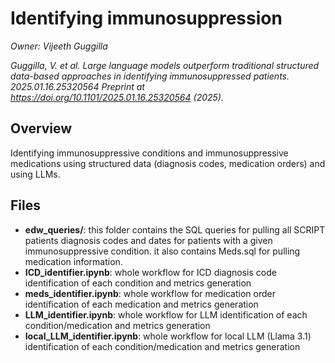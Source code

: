# Identifying immunosuppression

_Owner: Vijeeth Guggilla_

_Guggilla, V. et al. Large language models outperform traditional structured data-based approaches in identifying immunosuppressed patients. 2025.01.16.25320564 Preprint at https://doi.org/10.1101/2025.01.16.25320564 (2025)._

## Overview
Identifying immunosuppressive conditions and immunosuppressive medications using structured data (diagnosis codes, medication orders) and using LLMs.

## Files
- **edw_queries/**: this folder contains the SQL queries for pulling all SCRIPT patients diagnosis codes and dates for patients with a given immunosuppressive condition. it also contains Meds.sql for pulling medication information.
- **ICD_identifier.ipynb**: whole workflow for ICD diagnosis code identification of each condition and metrics generation
- **meds_identifier.ipynb**: whole workflow for medication order identification of each medication and metrics generation
- **LLM_identifier.ipynb**: whole workflow for LLM identification of each condition/medication and metrics generation
- **local_LLM_identifier.ipynb**: whole workflow for local LLM (Llama 3.1) identification of each condition/medication and metrics generation
